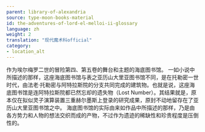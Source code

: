 ```yaml
---
parent: library-of-alexandria
source: type-moon-books-material
id: the-adventures-of-lord-el-melloi-ii-glossary
language: zh
weight: 2
translation: "现代魔术科official"
category:
- location_alt
---
```


作为埃尔梅罗二世的冒险第四、第五卷的舞台和主题的海底图书馆。
一如小说中所描述的那样，这座海底图书馆与表之亚历山大里亚图书馆不同，是在托勒密一世时代，由法老·托勒密与阿特拉斯院的分支共同完成的建筑物。也就是说，这座海底图书馆是连阿特拉斯院都已然忘却的遗失物（Lost Number）。其结果就是，原本仅在拟似灵子演算装置三重赫尔墨斯上登录的研究成果，原封不动地留存在了亚历山大里亚图书馆之中。
海底图书馆的实际由来如作品中所描述的那样，乃是由各方势力和人物的想法交织而成的产物，不过作为遗迹的稀缺性和珍贵程度是压倒性的。
